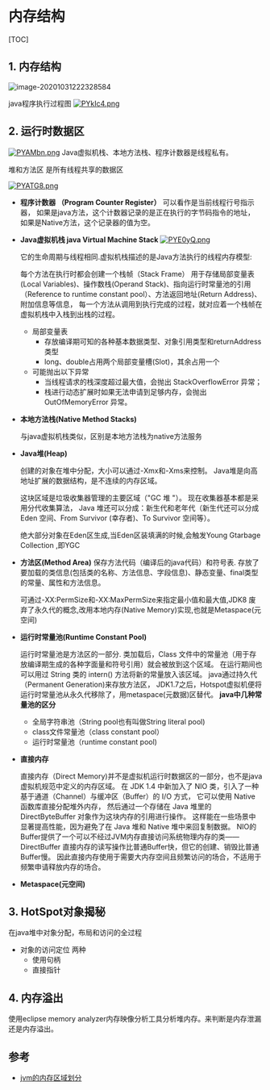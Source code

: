 # 内存结构
[TOC]
## 1. 内存结构



![image-20201031222328584](https://gitee.com/zwoou/picgo/raw/master/pic/20201031222328.png)



java程序执行过程图
[![PYkIc4.png](https://s1.ax1x.com/2018/07/24/PYkIc4.png)](https://imgchr.com/i/PYkIc4)

## 2. 运行时数据区

[![PYAMbn.png](https://s1.ax1x.com/2018/07/24/PYAMbn.png)](https://imgchr.com/i/PYAMbn)
Java虚拟机栈、本地方法栈、程序计数器是线程私有。

堆和方法区 是所有线程共享的数据区



[![PYATG8.png](https://s1.ax1x.com/2018/07/24/PYATG8.png)](https://imgchr.com/i/PYATG8)

- **程序计数器 （Program Counter Register）**
    可以看作是当前线程行号指示器，
    如果是java方法，这个计数器记录的是正在执行的字节码指令的地址，
    如果是Native方法，这个记录器的值为空。
    
- **Java虚拟机栈 java Virtual Machine Stack**
[![PYE0yQ.png](https://s1.ax1x.com/2018/07/24/PYE0yQ.png)](https://imgchr.com/i/PYE0yQ)  

  它的生命周期与线程相同.虚拟机栈描述的是Java方法执行的线程内存模型:  
  
  每个方法在执行时都会创建一个栈帧（Stack Frame）
    用于存储局部变量表(Local Variables)、操作数栈(Operand Stack)、指向运行时常量池的引用（Reference to runtime constant pool）、方法返回地址(Return Address)、附加信息等信息，
    每一个方法从调用到执行完成的过程，就对应着一个栈帧在虚拟机栈中入栈到出栈的过程。
  
  
  
    - 局部变量表
        - 存放编译期可知的各种基本数据类型、对象引用类型和returnAddress类型
        - long、double占用两个局部变量槽(Slot)，其余占用一个
    - 可能抛出以下异常
        - 当线程请求的栈深度超过最大值，会抛出 StackOverflowError 异常；
        - 栈进行动态扩展时如果无法申请到足够内存，会抛出 OutOfMemoryError 异常。
  
- **本地方法栈(Native Method Stacks)**

    与java虚拟机栈类似，区别是本地方法栈为native方法服务
    
- **Java堆(Heap)**

    创建的对象在堆中分配，大小可以通过-Xmx和-Xms来控制。
    Java堆是向高地址扩展的数据结构，是不连续的内存区域。
    
    这块区域是垃圾收集器管理的主要区域（"GC 堆 "）。
    现在收集器基本都是采用分代收集算法，
    Java 堆还可以分成：新生代和老年代（新生代还可以分成 Eden 空间、From Survivor (幸存者)、To Survivor 空间等）。
    
    绝大部分对象在Eden区生成,当Eden区装填满的时候,会触发Young Gtarbage Collection ,即YGC
    
- **方法区(Method Area)**
    保存方法代码（编译后的java代码）和符号表.
    存放了要加载的类信息(包括类的名称、方法信息、字段信息)、静态变量、final类型的常量、属性和方法信息。
    

    可通过-XX:PermSize和-XX:MaxPermSize来指定最小值和最大值,JDK8 废弃了永久代的概念,改用本地内存(Native Memory)实现,也就是Metaspace(元空间)
    
- **运行时常量池(Runtime Constant Pool)**

    运行时常量池是方法区的一部分.
    类加载后，Class 文件中的常量池（用于存放编译期生成的各种字面量和符号引用）就会被放到这个区域。
    在运行期间也可以用过 String 类的 intern() 方法将新的常量放入该区域。
    java通过持久代（Permanent Generation)来存放方法区，
    JDK1.7之后，Hotspot虚拟机便将运行时常量池从永久代移除了，用metaspace(元数据)区替代。
    **java中几种常量池的区分**
    
    - 全局字符串池（String pool也有叫做String literal pool)
    - class文件常量池（class constant pool）
    - 运行时常量池（runtime constant pool)
    
- **直接内存**

    直接内存（Direct Memory)并不是虚拟机运行时数据区的一部分，也不是java虚拟机规范中定义的内存区域。
    在 JDK 1.4 中新加入了 NIO 类，引入了一种基于通道（Channel）与缓冲区（Buffer）的 I/O 方式，
    它可以使用 Native 函数库直接分配堆外内存，
    然后通过一个存储在 Java 堆里的 DirectByteBuffer 对象作为这块内存的引用进行操作。
    这样能在一些场景中显著提高性能，因为避免了在 Java 堆和 Native 堆中来回复制数据。
    NIO的Buffer提供了一个可以不经过JVM内存直接访问系统物理内存的类——DirectBuffer
    直接内存的读写操作比普通Buffer快，但它的创建、销毁比普通Buffer慢。
    因此直接内存使用于需要大内存空间且频繁访问的场合，不适用于频繁申请释放内存的场合。
    
- **Metaspace(元空间)**

    

## 3. HotSpot对象揭秘
在java堆中对象分配，布局和访问的全过程
- 对象的访问定位 两种
    - 使用句柄
    - 直接指针
## 4. 内存溢出
使用eclipse memory analyzer内存映像分析工具分析堆内存。来判断是内存泄漏还是内存溢出。    

## 参考

- [jvm的内存区域划分](https://www.cnblogs.com/dolphin0520/p/3613043.html)
















